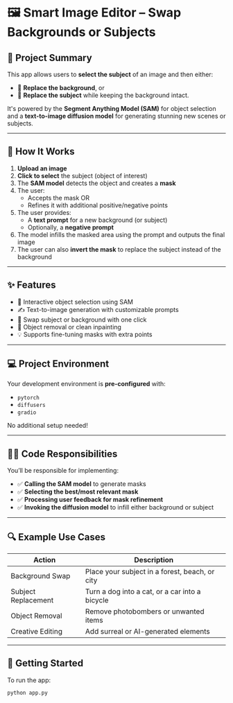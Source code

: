 # 🖼️ Smart Image Editor – Swap Backgrounds or Subjects

## 📌 Project Summary

This app allows users to **select the subject** of an image and then either:
- 🔁 **Replace the background**, or
- 🔄 **Replace the subject** while keeping the background intact.

It's powered by the **Segment Anything Model (SAM)** for object selection and a **text-to-image diffusion model** for generating stunning new scenes or subjects.

---

## 🧠 How It Works

1. **Upload an image**
2. **Click to select** the subject (object of interest)
3. The **SAM model** detects the object and creates a **mask**
4. The user:
   - Accepts the mask OR
   - Refines it with additional positive/negative points
5. The user provides:
   - A **text prompt** for a new background (or subject)
   - Optionally, a **negative prompt**
6. The model infills the masked area using the prompt and outputs the final image
7. The user can also **invert the mask** to replace the subject instead of the background

---

## ✨ Features

- 🎯 Interactive object selection using SAM
- ✍️ Text-to-image generation with customizable prompts
- 🔄 Swap subject or background with one click
- 🧽 Object removal or clean inpainting
- 💡 Supports fine-tuning masks with extra points

---

## 💻 Project Environment

Your development environment is **pre-configured** with:
- `pytorch`
- `diffusers`
- `gradio`

No additional setup needed!

---

## 🧑‍💻 Code Responsibilities

You’ll be responsible for implementing:
- ✅ **Calling the SAM model** to generate masks
- ✅ **Selecting the best/most relevant mask**
- ✅ **Processing user feedback for mask refinement**
- ✅ **Invoking the diffusion model** to infill either background or subject

---

## 🔍 Example Use Cases

| Action              | Description                                       |
|---------------------|---------------------------------------------------|
| Background Swap     | Place your subject in a forest, beach, or city    |
| Subject Replacement | Turn a dog into a cat, or a car into a bicycle    |
| Object Removal      | Remove photobombers or unwanted items             |
| Creative Editing    | Add surreal or AI-generated elements              |

---

## 🚀 Getting Started

To run the app:

```bash
python app.py
